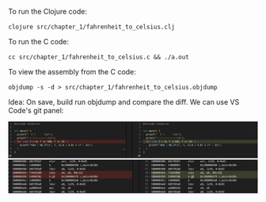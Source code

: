 To run the Clojure code:

```
clojure src/chapter_1/fahrenheit_to_celsius.clj
```

To run the C code:

```
cc src/chapter_1/fahrenheit_to_celsius.c && ./a.out
```

To view the assembly from the C code:

```
objdump -s -d > src/chapter_1/fahrenheit_to_celsius.objdump
```

Idea: On save, build run objdump and compare the diff. We can use VS Code's git panel:

<img src="c-diff.png">

<img src="objdump-diff.png">
